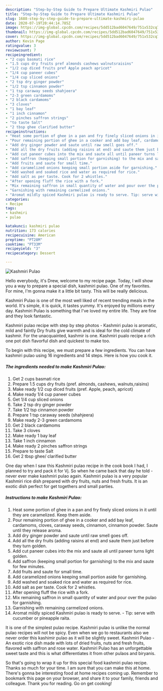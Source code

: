 ```yaml
---
description: "Step-by-Step Guide to Prepare Ultimate Kashmiri Pulao"
title: "Step-by-Step Guide to Prepare Ultimate Kashmiri Pulao"
slug: 1688-step-by-step-guide-to-prepare-ultimate-kashmiri-pulao
date: 2020-07-19T20:44:14.785Z
image: https://img-global.cpcdn.com/recipes/5dd512bad6047649/751x532cq70/kashmiri-pulao-recipe-main-photo.jpg
thumbnail: https://img-global.cpcdn.com/recipes/5dd512bad6047649/751x532cq70/kashmiri-pulao-recipe-main-photo.jpg
cover: https://img-global.cpcdn.com/recipes/5dd512bad6047649/751x532cq70/kashmiri-pulao-recipe-main-photo.jpg
author: Kevin Page
ratingvalue: 3
reviewcount: 7
recipeingredient:
- "2 cups basmati rice"
- "1.5 cups dry fruits pref almonds cashews walnutsraisins"
- "1/2 cup diced fruits pref Apple peach apricot"
- "1/4 cup paneer cubes"
- "1/4 cup sliced onions"
- "2 tsp dry ginger powder"
- "1/2 tsp cinnamon powder"
- "1 tsp caraway seeds shahjeera"
- "2-3 green cardamoms"
- "2 black cardamoms"
- "3 cloves"
- "1 bay leaf"
- "1 inch cinnamon"
- "2 pinches saffron strings"
- "to taste Salt"
- "2 tbsp ghee clarified butter"
recipeinstructions:
- "Heat some portion of ghee in a pan and fry finely sliced onions in it until they are caramelized. Keep them aside."
- "Pour remaining portion of ghee in a cooker and add bay leaf, cardamoms, cloves, caraway seeds, cinnamon, cinnamon powder. Saute until they release aroma."
- "Add dry ginger powder and saute until raw smell goes off."
- "Add all the dry fruits (adding raisins at end) and saute them just before they turn golden."
- "Add cut paneer cubes into the mix and saute all until paneer turns light golden."
- "Add saffron (keeping small portion for garnishing) to the mix and saute for few minutes."
- "Add fruits and saute for small time."
- "Add caramelized onions keeping small portion aside for garnishing."
- "Add washed and soaked rice and water as required for rice."
- "Add salt as per taste. Cook for 2 whistles."
- "After opening fluff the rice with a fork."
- "Mix remaining saffron in small quantity of water and pour over the pulao for garnishing."
- "Garnishing with remaining carmelized onions."
- "Aromat mildly spiced Kashmiri pulao is ready to serve. Tip: serve with cucumber or pineapple raita."
categories:
- Recipe
tags:
- kashmiri
- pulao

katakunci: kashmiri pulao 
nutrition: 173 calories
recipecuisine: American
preptime: "PT28M"
cooktime: "PT33M"
recipeyield: "3"
recipecategory: Dessert

---
```



![Kashmiri Pulao](https://img-global.cpcdn.com/recipes/5dd512bad6047649/751x532cq70/kashmiri-pulao-recipe-main-photo.jpg)

Hello everybody, it's Drew, welcome to my recipe page. Today, I will show you a way to prepare a special dish, kashmiri pulao. One of my favorites. For mine, I'm gonna make it a little bit tasty. This will be really delicious.

Kashmiri Pulao is one of the most well liked of recent trending meals in the world. It's simple, it is quick, it tastes yummy. It's enjoyed by millions every day. Kashmiri Pulao is something that I've loved my entire life. They are fine and they look fantastic.

Kashmiri pulao recipe with step by step photos - Kashmiri pulao is aromatic, mild and faintly Dry fruits give warmth and is ideal for the cold climate of kashmir. For the unacquainted, kashmir is one. Kashmiri pualo recipe a rich one pot dish flavorful dish and quickest to make too.


To begin with this recipe, we must prepare a few ingredients. You can have kashmiri pulao using 16 ingredients and 14 steps. Here is how you cook it.

<!--inarticleads1-->

##### The ingredients needed to make Kashmiri Pulao:

1. Get 2 cups basmati rice
1. Prepare 1.5 cups dry fruits (pref. almonds, cashews, walnuts,raisins)
1. Make ready 1/2 cup diced fruits (pref. Apple, peach, apricot)
1. Make ready 1/4 cup paneer cubes
1. Get 1/4 cup sliced onions
1. Take 2 tsp dry ginger powder
1. Take 1/2 tsp cinnamon powder
1. Prepare 1 tsp caraway seeds (shahjeera)
1. Make ready 2-3 green cardamoms
1. Get 2 black cardamoms
1. Take 3 cloves
1. Make ready 1 bay leaf
1. Take 1 inch cinnamon
1. Make ready 2 pinches saffron strings
1. Prepare to taste Salt
1. Get 2 tbsp ghee/ clarified butter


One day when I saw this Kashmiri pulao recipe in the cook book I had, I planned to try and pack it for Vj. So when he came back that day he told - never ever make kashmiri pulao again. Kashmiri pulao is a very popular Kashmiri rice dish prepared with dry fruits, nuts and fresh fruits. It is an exotic dish perfect for get togethers and small parties. 

<!--inarticleads2-->

##### Instructions to make Kashmiri Pulao:

1. Heat some portion of ghee in a pan and fry finely sliced onions in it until they are caramelized. Keep them aside.
1. Pour remaining portion of ghee in a cooker and add bay leaf, cardamoms, cloves, caraway seeds, cinnamon, cinnamon powder. Saute until they release aroma.
1. Add dry ginger powder and saute until raw smell goes off.
1. Add all the dry fruits (adding raisins at end) and saute them just before they turn golden.
1. Add cut paneer cubes into the mix and saute all until paneer turns light golden.
1. Add saffron (keeping small portion for garnishing) to the mix and saute for few minutes.
1. Add fruits and saute for small time.
1. Add caramelized onions keeping small portion aside for garnishing.
1. Add washed and soaked rice and water as required for rice.
1. Add salt as per taste. Cook for 2 whistles.
1. After opening fluff the rice with a fork.
1. Mix remaining saffron in small quantity of water and pour over the pulao for garnishing.
1. Garnishing with remaining carmelized onions.
1. Aromat mildly spiced Kashmiri pulao is ready to serve. - Tip: serve with cucumber or pineapple raita.


It is one of the simplest pulao recipe. Kashmiri pulao is unlike the normal pulao recipes will not be spicy. Even when we go to restaurants also we never order this kashimir pulao as it will be slightly sweet. Kashmiri Pulao - An exotic rice dish made with lots of dried fruits, nuts and fresh fruits, flavored with saffron and rose water. Kashmiri Pulao has an unforgettable sweet taste and this is what differentiates it from other pulaos and biryanis. 

So that's going to wrap it up for this special food kashmiri pulao recipe. Thanks so much for your time. I am sure that you can make this at home. There's gonna be interesting food at home recipes coming up. Remember to bookmark this page on your browser, and share it to your family, friends and colleague. Thank you for reading. Go on get cooking!

